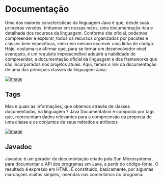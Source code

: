 # Documentação
Uma das maiores características da linguagem Java é que, desde suas primeiras versões, tínhamos em nossas mãos, uma documentação rica e detalhada dos recursos da linguagem.
Conforme site oficial, podemos compreender e explorar, todos os recursos organizados por pacotes e classes bem específicas, sem nem mesmo escrever uma linha de código.
Hoje, costuma-se afirmar que, para se tornar um desenvolvedor nível avançado, é um requisito imprescindível adquirir a habilidade de compreender, a documentação oficial da linguagem e dos frameworks que são incorporados nos projetos atuais.
Aqui, temos o link da documentação de uma das principais classes da linguagem Java:

[![image](https://user-images.githubusercontent.com/122856066/235772358-b86fd4be-265c-4e36-b901-deea74e993da.png)](https://docs.oracle.com/javase/7/docs/api/java/lang/String.html)


## Tags
Mas e quais as informações, que obtemos através de classes documentadas, na linguagem ? Java Documentation é composto por tags que, representam dados relevantes para a compreensão da proposta de uma classe e os conjuntos de seus métodos e atributos

[![image](https://user-images.githubusercontent.com/122856066/235772175-faf0d00a-c91c-46e2-ba45-c16cc02ddf0b.png)](https://glysns.gitbook.io/java-basico/sintaxe/documentacao)


## Javadoc
Javadoc é um gerador de documentação criado pela Sun Microsystems , para documentar a API dos programas em Java, a partir do código-fonte. O resultado é expresso em HTML. É constituído, basicamente, por algumas marcações muitos simples, inseridas nos comentários do programa.
